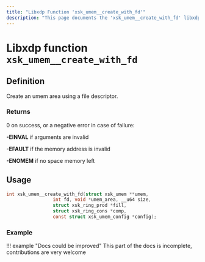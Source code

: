 ```yaml
---
title: "Libxdp Function 'xsk_umem__create_with_fd'"
description: "This page documents the 'xsk_umem__create_with_fd' libxdp function, including its definition, usage, program types that can use it, and examples."
---
```

# Libxdp function `xsk_umem__create_with_fd`

## Definition

Create an umem area using a file descriptor.

### Returns

0 on success, or a negative error in case of failure:

**-EINVAL** if arguments are invalid  

**-EFAULT** if the memory address is invalid

**-ENOMEM** if no space memory left
    
## Usage

```c
int xsk_umem__create_with_fd(struct xsk_umem **umem,
			     int fd, void *umem_area, __u64 size,
			     struct xsk_ring_prod *fill,
			     struct xsk_ring_cons *comp,
			     const struct xsk_umem_config *config);
```

### Example

!!! example "Docs could be improved"
    This part of the docs is incomplete, contributions are very welcome
